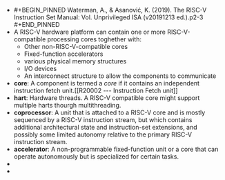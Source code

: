 - #+BEGIN_PINNED
  Waterman, A., & Asanović, K. (2019). The RISC-V Instruction Set Manual: Vol. Unprivileged ISA (v20191213 ed.).p2-3
  #+END_PINNED
- A RISC-V hardware platform can contain one or more RISC-V-compatible processing cores toghether with:
	- Other non-RISC-V-compatible cores
	- Fixed-function accelerators
	- various physical memory structures
	- I/O devices
	- An interconnect structure to allow the components to communicate
- **core**: A component is termed a *core* if it contains an independent instruction fetch unit.[[R20002 --- Instruction Fetch unit]]
- **hart**: Hardware threads. A RISC-V compatible core might support multiple harts thourgh multithreading.
- **coprocessor**: A unit that is attached to a RISC-V core and is mostly sequenced by a RISC-V instruction stream, but which contains additional architectural state and instruction-set extensions, and possibly some limited autonomy relative to the primary RISC-V instruction stream.
- **accelerator**: A non-programmable fixed-function unit or a core that can operate autonomously but is specialized for certain tasks.
-
-